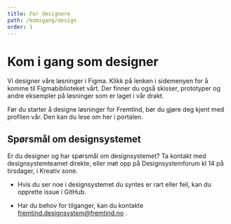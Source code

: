 ```yaml
---
title: For designere
path: /komigang/design
order: 1
---
```


# Kom i gang som designer

Vi designer våre løsninger i Figma. Klikk på lenken i sidemenyen for å komme til Figmabiblioteket vårt. Der finner du også skisser, prototyper og andre eksempler på løsninger som er laget i vår drakt.

Før du starter å designe løsninger for Fremtind, bør du gjøre deg kjent med profilen vår. Den kan du lese om her i portalen.

## Spørsmål om designsystemet

Er du designer og har spørsmål om designsystemet? Ta kontakt med designsystemteamet direkte, eller møt opp på Designsystemforum kl 14 på tirsdager, i Kreativ sone.

-   Hvis du ser noe i designsystemet du syntes er rart eller feil, kan du opprette issue i GitHub.

-   Har du behov for tilganger, kan du kontakte fremtind.designsystem@fremtind.no .

